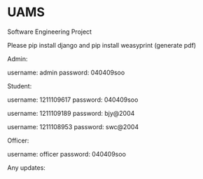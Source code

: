 # UAMS
Software Engineering Project

Please pip install django and pip install weasyprint (generate pdf)

Admin:

username: admin
password: 040409soo

Student:

username: 1211109617
password: 040409soo

username: 1211109189
password: bjy@2004

username: 1211108953
password: swc@2004

Officer:

username: officer
password: 040409soo

Any updates:
